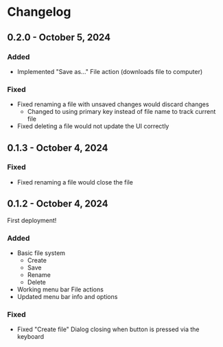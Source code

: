 # Changelog

## 0.2.0 - October 5, 2024

### Added

- Implemented "Save as..." File action (downloads file to computer)

### Fixed

- Fixed renaming a file with unsaved changes would discard changes
  - Changed to using primary key instead of file name to track current file
- Fixed deleting a file would not update the UI correctly

## 0.1.3 - October 4, 2024

### Fixed

- Fixed renaming a file would close the file

## 0.1.2 - October 4, 2024

First deployment!

### Added

- Basic file system
  - Create
  - Save
  - Rename
  - Delete
- Working menu bar File actions
- Updated menu bar info and options

### Fixed

- Fixed "Create file" Dialog closing when button is pressed via the keyboard
